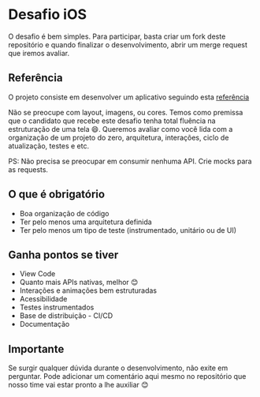 # Desafio iOS

O desafio é bem simples. Para participar, basta criar um fork deste repositório e quando finalizar o desenvolvimento, abrir um merge request que iremos avaliar.

## Referência

O projeto consiste em desenvolver um aplicativo seguindo esta [referência](https://www.youtube.com/watch?feature=emb_title&v=XaneqmbYhfw&app=desktop)

Não se preocupe com layout, imagens, ou cores. Temos como premissa que o candidato que recebe este desafio tenha total fluência na estruturação de uma tela 😄. Queremos avaliar como você lida com a organização de um projeto do zero, arquitetura, interações, ciclo de atualização, testes e etc.

PS: Não precisa se preocupar em consumir nenhuma API. Crie mocks para as requests.

## O que é obrigatório
- Boa organização de código
- Ter pelo menos uma arquitetura definida
- Ter pelo menos um tipo de teste (instrumentado, unitário ou de UI)

## Ganha pontos se tiver
- View Code
- Quanto mais APIs nativas, melhor 😊
- Interações e animações bem estruturadas
- Acessibilidade
- Testes instrumentados
- Base de distribuição - CI/CD
- Documentação

## Importante
Se surgir qualquer dúvida durante o desenvolvimento, não exite em perguntar. Pode adicionar um comentário aqui mesmo no repositório que nosso time vai estar pronto a lhe auxiliar 😊
